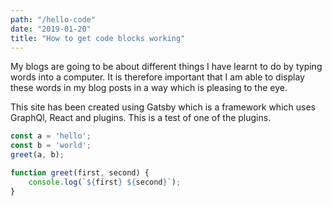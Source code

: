 ```yaml
---
path: "/hello-code"
date: "2019-01-20"
title: "How to get code blocks working"
---
```

My blogs are going to be about different things I have learnt to do by typing words into a computer. It is therefore important that I am able to display these words in my blog posts in a way which is pleasing to the eye.

This site has been created using Gatsby which is a framework which uses GraphQl, React and plugins. This is a test of one of the plugins.

```javascript
const a = 'hello';
const b = 'world';
greet(a, b);

function greet(first, second) {
    console.log(`${first} ${second}`);
}
```